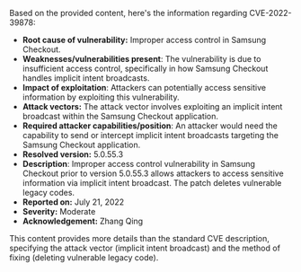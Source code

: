 Based on the provided content, here's the information regarding CVE-2022-39878:

*   **Root cause of vulnerability:** Improper access control in Samsung Checkout.
*   **Weaknesses/vulnerabilities present**: The vulnerability is due to insufficient access control, specifically in how Samsung Checkout handles implicit intent broadcasts.
*   **Impact of exploitation**: Attackers can potentially access sensitive information by exploiting this vulnerability.
*  **Attack vectors:** The attack vector involves exploiting an implicit intent broadcast within the Samsung Checkout application.
*   **Required attacker capabilities/position**: An attacker would need the capability to send or intercept implicit intent broadcasts targeting the Samsung Checkout application.
*   **Resolved version:** 5.0.55.3
*   **Description**: Improper access control vulnerability in Samsung Checkout prior to version 5.0.55.3 allows attackers to access sensitive information via implicit intent broadcast. The patch deletes vulnerable legacy codes.
*   **Reported on:** July 21, 2022
*   **Severity:** Moderate
*   **Acknowledgement:** Zhang Qing

This content provides more details than the standard CVE description, specifying the attack vector (implicit intent broadcast) and the method of fixing (deleting vulnerable legacy code).